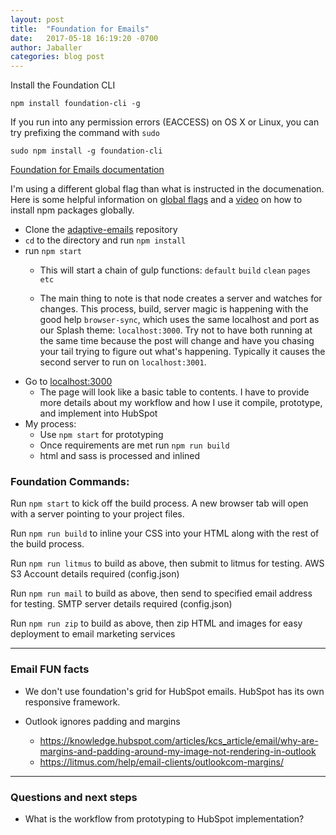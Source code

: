 ```yaml
---
layout: post
title:  "Foundation for Emails"
date:   2017-05-18 16:19:20 -0700
author: Jaballer
categories: blog post
---
```


Install the Foundation CLI  
~~~~
npm install foundation-cli -g  
~~~~

If you run into any permission errors (EACCESS) on OS X or Linux, you can try prefixing the command with `sudo`  
~~~~
sudo npm install -g foundation-cli
~~~~

[Foundation for Emails documentation](http://foundation.zurb.com/emails/docs/sass-guide.html)  

I'm using a different global flag than what is instructed in the documenation. Here is some helpful information on [global flags](http://stackoverflow.com/questions/8909986/when-should-i-use-npm-with-g-flag-and-why) and a [video](https://docs.npmjs.com/getting-started/installing-npm-packages-globally) on how to install npm packages globally.

- Clone the [adaptive-emails](https://github.com/AdaptivePlanning/adaptive-emails.git) repository
- `cd` to the directory and run `npm install`
- run `npm start`
	- This will start a chain of gulp functions:
		`default`
		`build`
		`clean`
		`pages`
		`etc`

	- The main thing to note is that node creates a server and watches for changes. This process, build, server magic is happening with the good help `browser-sync`, which uses the same localhost and port as our Splash theme: `localhost:3000`. Try not to have both running at the same time because the post will change and have you chasing your tail trying to figure out what's happening. Typically it causes the second server to run on `localhost:3001`.
- Go to [localhost:3000](http://localhost:3000)
	- The page will look like a basic table to contents. I have to provide more details about my workflow and how I use it compile, prototype, and implement into HubSpot
- My process:
	- Use `npm start` for prototyping
	- Once requirements are met run `npm run build`
	- html and sass is processed and inlined 

### Foundation Commands:

Run `npm start` to kick off the build process. A new browser tab will open with a server pointing to your project files.

Run `npm run build` to inline your CSS into your HTML along with the rest of the build process.

Run `npm run litmus` to build as above, then submit to litmus for testing. AWS S3 Account details required (config.json)

Run `npm run mail` to build as above, then send to specified email address for testing. SMTP server details required (config.json)

Run `npm run zip` to build as above, then zip HTML and images for easy deployment to email marketing services

---

### Email FUN facts

- We don't use foundation's grid for HubSpot emails. HubSpot has its own responsive framework.  

- Outlook ignores padding and margins
	- https://knowledge.hubspot.com/articles/kcs_article/email/why-are-margins-and-padding-around-my-image-not-rendering-in-outlook
	- https://litmus.com/help/email-clients/outlookcom-margins/

---

### Questions and next steps

- What is the workflow from prototyping to HubSpot implementation?
